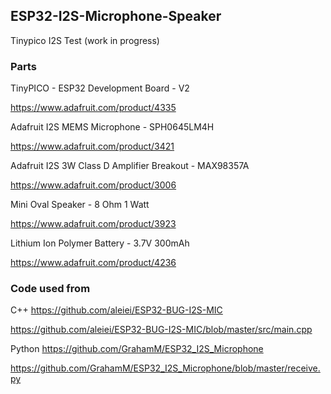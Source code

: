 ## ESP32-I2S-Microphone-Speaker

Tinypico I2S Test (work in progress)

### Parts

TinyPICO - ESP32 Development Board - V2

https://www.adafruit.com/product/4335

Adafruit I2S MEMS Microphone - SPH0645LM4H

https://www.adafruit.com/product/3421

Adafruit I2S 3W Class D Amplifier Breakout - MAX98357A

https://www.adafruit.com/product/3006

Mini Oval Speaker - 8 Ohm 1 Watt

https://www.adafruit.com/product/3923

Lithium Ion Polymer Battery - 3.7V 300mAh

https://www.adafruit.com/product/4236



### Code used from

C++
https://github.com/aleiei/ESP32-BUG-I2S-MIC

https://github.com/aleiei/ESP32-BUG-I2S-MIC/blob/master/src/main.cpp

Python
https://github.com/GrahamM/ESP32_I2S_Microphone

https://github.com/GrahamM/ESP32_I2S_Microphone/blob/master/receive.py
